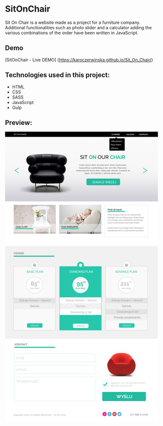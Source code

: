# SitOnChair

Sit On Chair is a website made as a project for a furniture company. Additional functionalities such as photo slider and a calculator adding the various combinations of the order have been written in JavaScript.

## Demo

[SitOnChair - Live DEMO] (https://karoczerwinska.github.io/Sit_On_Chair/)

## Technologies used in this project:
- HTML
- CSS
- SASS
- JavaScript
- Gulp

## Preview:
![alt txt](images/template.jpg)

